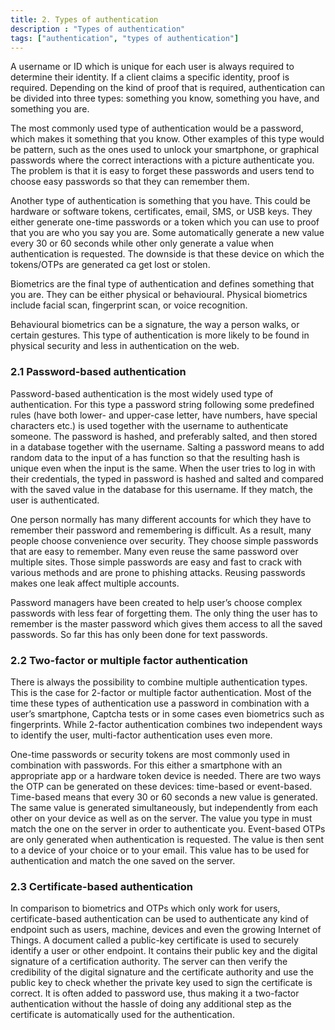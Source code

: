 ```yaml
---
title: 2. Types of authentication
description : "Types of authentication"
tags: ["authentication", "types of authentication"]
---
```


A username or ID which is unique for each user is always required to determine their identity. If a client claims a specific identity, proof is required. Depending on the kind of proof that is required, authentication can be divided into three types: something you know, something you have, and something you are.

The most commonly used type of authentication would be a password, which makes it something that you know. Other examples of this type would be pattern, such as the ones used to unlock your smartphone, or graphical passwords where the correct interactions with a picture authenticate you. The problem is that it is easy to forget these passwords and users tend to choose easy passwords so that they can remember them.

Another type of authentication is something that you have. This could be hardware or software tokens, certificates, email, SMS, or USB keys. They either generate one-time passwords or a token which you can use to proof that you are who you say you are. Some automatically generate a new value every 30 or 60 seconds while other only generate a value when authentication is requested. The downside is that these device on which the tokens/OTPs are generated ca get lost or stolen.

Biometrics are the final type of authentication and defines something that you are. They can be either physical or behavioural. Physical biometrics include facial scan, fingerprint scan, or voice recognition.

Behavioural biometrics can be a signature, the way a person walks, or certain gestures. This type of authentication is more likely to be found in physical security and less in authentication on the web.

### 2.1 Password-based authentication
Password-based authentication is the most widely used type of authentication. For this type a password string following some predefined rules (have both lower- and upper-case letter, have numbers, have special characters etc.) is used together with the username to authenticate someone. The password is hashed, and preferably salted, and then stored in a database together with the username. Salting a password means to add random data to the input of a has function so that the resulting hash is unique even when the input is the same. When the user tries to log in with their credentials, the typed in password is hashed and salted and compared with the saved value in the database for this username. If they match, the user is authenticated.

One person normally has many different accounts for which they have to remember their password and remembering is difficult. As a result, many people choose convenience over security. They choose simple passwords that are easy to remember. Many even reuse the same password over multiple sites. Those simple passwords are easy and fast to crack with various methods and are prone to phishing attacks. Reusing passwords makes one leak affect multiple accounts.

Password managers have been created to help user’s choose complex passwords with less fear of forgetting them. The only thing the user has to remember is the master password which gives them access to all the saved passwords. So far this has only been done for text passwords.

### 2.2 Two-factor or multiple factor authentication
There is always the possibility to combine multiple authentication types. This is the case for 2-factor or multiple factor authentication. Most of the time these types of authentication use a password in combination with a user’s smartphone, Captcha tests or in some cases even biometrics such as fingerprints. While 2-factor authentication combines two independent ways to identify the user, multi-factor authentication uses even more.

One-time passwords or security tokens are most commonly used in combination with passwords. For this either a smartphone with an appropriate app or a hardware token device is needed. There are two ways the OTP can be generated on these devices: time-based or event-based. Time-based means that every 30 or 60 seconds a new value is generated. The same value is generated simultaneously, but independently from each other on your device as well as on the server. The value you type in must match the one on the server in order to authenticate you. Event-based OTPs are only generated when authentication is requested. The value is then sent to a device of your choice or to your email. This value has to be used for authentication and match the one saved on the server.

### 2.3 Certificate-based authentication
In comparison to biometrics and OTPs which only work for users, certificate-based authentication can be used to authenticate any kind of endpoint such as users, machine, devices and even the growing Internet of Things. A document called a public-key certificate is used to securely identify a user or other endpoint. It contains their public key and the digital signature of a certification authority. The server can then verify the credibility of the digital signature and the certificate authority and use the public key to check whether the private key used to sign the certificate is correct. It is often added to password use, thus making it a two-factor authentication without the hassle of doing any additional step as the certificate is automatically used for the authentication.